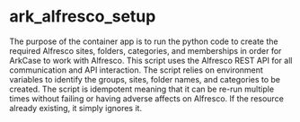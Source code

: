 # ark_alfresco_setup

The purpose of the container app is to run the python code to create the required Alfresco sites, folders, categories, and memberships in order for ArkCase to work with Alfresco. 
This script uses the Alfresco REST API for all communication and API interaction.
The script relies on environment variables to identify the groups, sites, folder names, and categories to be created. 
The script is idempotent meaning that it can be re-run multiple times without failing or having adverse affects on Alfresco. If the resource already existing, it simply ignores it.
